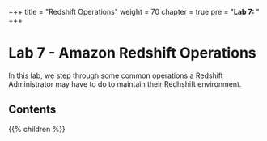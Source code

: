 +++
title = "Redshift Operations"
weight = 70
chapter = true
pre = "<b>Lab 7: </b>"
+++

# Lab 7 - Amazon Redshift Operations

In this lab, we step through some common operations a Redshift Administrator may have to do to maintain their Redhshift environment.

## Contents
{{% children  %}}
